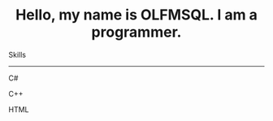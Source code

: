 <h1><center>Hello, my name is OLFMSQL. I am a programmer.</center></h1>

<bold>Skills</bold>
<hr></hr>

C#

C++

HTML
